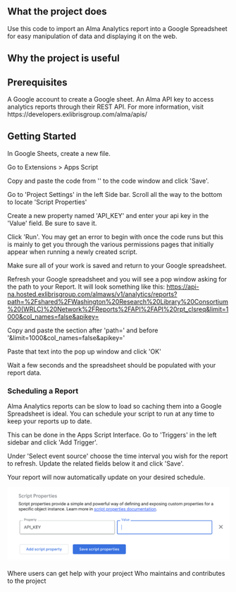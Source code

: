 <h2>What the project does</h2>

Use this code to import an Alma Analytics report into a Google Spreadsheet for easy manipulation of data and displaying it on the web.

<h2>Why the project is useful</h2>

<h2>Prerequisites</h2>
A Google account to create a Google sheet.
An Alma API key to access analytics reports through their REST API.  For more information, visit https://developers.exlibrisgroup.com/alma/apis/

<h2>Getting Started</h2>

In Google Sheets, create a new file.

Go to Extensions > Apps Script

Copy and paste the code from '' to the code window and click 'Save'.

Go to 'Project Settings' in the left Side bar. Scroll all the way to the bottom to locate 'Script Properties'

Create a new property named 'API_KEY' and enter your api key in the 'Value' field. Be sure to save it.

Click 'Run'. You may get an error to begin with once the code runs but this is mainly to get you through the various permissions pages that initially appear when running a newly created script.

Make sure all of your work is saved and return to your Google spreadsheet.

Refresh your Google spreadsheet and you will see a pop window asking for the path to your Report. It will look something like this: 
https://api-na.hosted.exlibrisgroup.com/almaws/v1/analytics/reports?path=%2Fshared%2FWashington%20Research%20Library%20Consortium%20(WRLC)%20Network%2FReports%2FAPI%2FAPI%20rpt_clsreq&limit=1000&col_names=false&apikey=

Copy and paste the section after 'path=' and before '&limit=1000&col_names=false&apikey='

Paste that text into the pop up window and click 'OK'

Wait a few seconds and the spreadsheet should be populated with your report data.

<h3>Scheduling a Report</h3>

Alma Analytics reports can be slow to load so caching them into a Google Spreadsheet is ideal.  You can schedule your script to run at any time to keep your reports up to date.

This can be done in the Apps Script Interface. Go to 'Triggers' in the left sidebar and click 'Add Trigger'.

Under 'Select event source' choose the time interval you wish for the report to refresh. Update the related fields below it and click 'Save'.

Your report will now automatically update on your desired schedule.


![Alt text](api_key.png?raw=true "Enter the API Key")

Where users can get help with your project
Who maintains and contributes to the project
